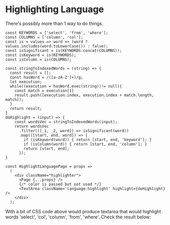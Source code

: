 # Highlighting Language

There's possibly more than 1 way to do things.
```
const KEYWORDS = ['select', 'from', 'where'];
const COLUMNS = ['column', 'col'];
const is = values => word => (word ? values.includes(word.toLowerCase()) : false);
const isSignificant = is(KEYWORDS.concat(COLUMNS));
const isKeyword = is(KEYWORDS);
const isColumn = is(COLUMNS);

const stringToIndexedWords = (string) => {
  const result = [];
  const hasWord = /([a-zA-Z']+)/g;
  let execution;
  while((execution = hasWord.exec(string))!= null){
    const match = execution[1]
    result.push([execution.index, execution.index + match.length, match]);
  }
  return result;
}
doHighlight = (input) => {
    const wordsVec = stringToIndexedWords(input);
    return wordsVec
      .filter(([_1, _2, word]) => isSignificant(word))
      .map(([start, end, word]) => {
        if (isKeyword(word)) { return [start, end, 'keyword']; }
        if (isColumn(word)) { return [start, end, 'column']; }
        return [start, end];
      });
}

const HighlightLanguagePage = props =>
  (
    <div className="highlighter">
      <Page {...props} />
      {/* color is passed but not used */}
      <TextArea className='language-highlight' highlight={doHighlight} />
    </div>
  );
```

With a bit of CSS code above would produce textarea that would highlight words 'select', 'col', 'column', 'from', 'where'.
Check the result below:
